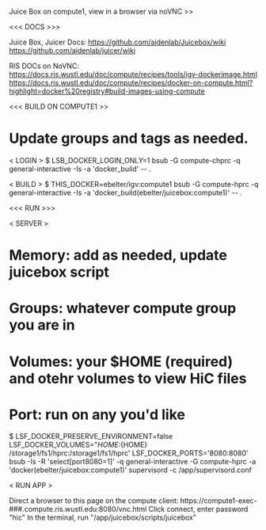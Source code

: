 Juice Box on compute1, view in a browser via noVNC >>

<<< DOCS >>>

Juice Box, Juicer Docs:
https://github.com/aidenlab/Juicebox/wiki
https://github.com/aidenlab/juicer/wiki

RIS DOCs on NoVNC:
https://docs.ris.wustl.edu/doc/compute/recipes/tools/igv-dockerimage.html
https://docs.ris.wustl.edu/doc/compute/recipes/docker-on-compute.html?highlight=docker%20registry#build-images-using-compute

<<< BUILD ON COMPUTE1 >>

# Update groups and tags as needed.

< LOGIN >
$ LSB_DOCKER_LOGIN_ONLY=1  bsub -G compute-chprc -q general-interactive -Is -a 'docker_build' -- .

< BUILD >
$ THIS_DOCKER=ebelter/igv:compute1 bsub -G compute-hprc -q general-interactive -Is -a 'docker_build(ebelter/juicebox:compute1)' -- .

<<< RUN >>>

< SERVER >

# Memory:   add as needed, update juicebox script
# Groups:   whatever compute group you are in
# Volumes:  your $HOME (required) and otehr volumes to view HiC files
# Port:     run on any you'd like

$ LSF_DOCKER_PRESERVE_ENVIRONMENT=false LSF_DOCKER_VOLUMES="${HOME}:${HOME} /storage1/fs1/hprc:/storage1/fs1/hprc' LSF_DOCKER_PORTS='8080:8080' bsub -Is -R 'select[port8080=1]' -q general-interactive -G compute-hprc -a 'docker(ebelter/juicebox:compute1)' supervisord -c /app/supervisord.conf

< RUN APP >

Direct a browser to this page on the compute client: https://compute1-exec-###.compute.ris.wustl.edu:8080/vnc.html
Click connect, enter password "hic"
In the terminal, run "/app/juicebox/scripts/juicebox"


